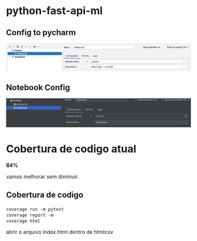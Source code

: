 # python-fast-api-ml

## Config to pycharm

![image](./assets/img/pycharm_config.png)

## Notebook Config

![image](./assets/img/notebook_config.png)

# Cobertura de codigo atual

**84%**

vamos melhorar sem diminuir.

## Cobertura de codigo

```
coverage run -m pytest
coverage report -m
coverage html
```

abrir o arquivo index.html dentro de htmlcov